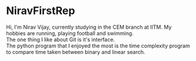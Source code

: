 # NiravFirstRep
Hi, I'm Nirav Vijay, currently studying in the CEM branch at IITM. My hobbies are running, playing football and swimming.  
The one thing I like about Git is it's interface.  
The python program that I enjoyed the most is the time complexity program to compare time taken between binary and linear search. 
